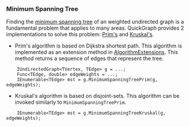 ### Minimum Spanning Tree

Finding the [minimum spanning tree](http://en.wikipedia.org/wiki/Minimum_spanning_tree) of an weighted undirected graph is a fundamental problem that applies to many areas. QuickGraph provides 2 implementations to solve this problem: [Prim's](http://en.wikipedia.org/wiki/Prim%27s_algorithm) and [Kruskal's](http://en.wikipedia.org/wiki/Kruskal%27s_algorithm).

* Prim's algorithm is based on Dijkstra shortest path. This algorithm is implemented as an extension method in [AlgorithmExtensions](AlgorithmExtensions). This method returns a sequence of edges that represent the tree.
```
    IUndirectedGraph<TVertex, TEdge> g = ...;
    Func<TEdge, double> edgeWeights = ...;
    IEnumerable<TEdge> mst = g.MinimumSpanningTreePrim(g, edgeWeights);
```
* Kruskal's algorithm is based on disjoint-sets. This algorithm can be invoked similarly to `MinimumSpanningTreePrim`.
```
    IEnumerable<TEdge> mst = g.MinimumSpanningTreeKruskal(g, edgeWeights);
```